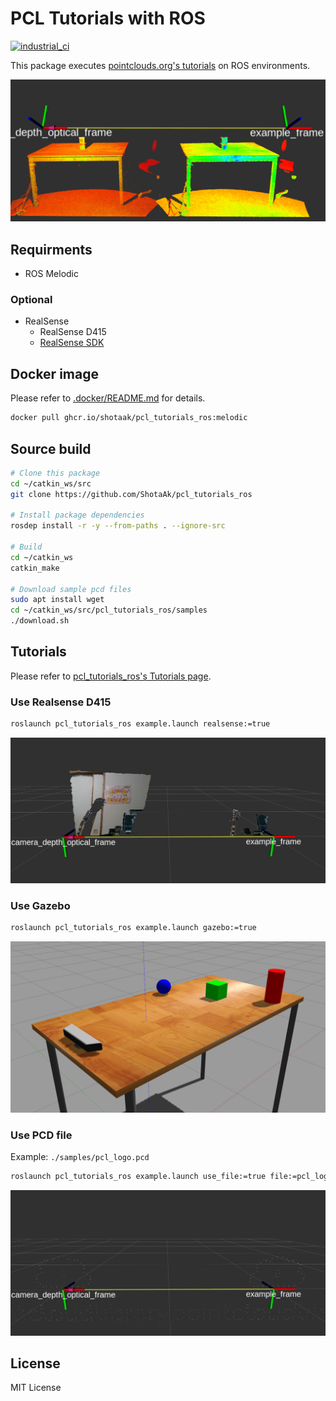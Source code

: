 # PCL Tutorials with ROS

[![industrial_ci](https://github.com/ShotaAk/pcl_tutorials_ros/actions/workflows/industrial_ci.yaml/badge.svg?branch=master)](https://github.com/ShotaAk/pcl_tutorials_ros/actions/workflows/industrial_ci.yaml)

This package executes [pointclouds.org's tutorials](https://pcl.readthedocs.io/projects/tutorials/en/master/)
on ROS environments.

![statisticalOutlierRemoval](https://github.com/ShotaAk/pcl_tutorials_ros/raw/images/filtering/statisticalOutlierRemoval.png)

## Requirments

- ROS Melodic

### Optional

- RealSense
  - RealSense D415
  - [RealSense SDK](https://github.com/IntelRealSense/librealsense)

## Docker image

Please refer to [.docker/README.md](.docker/README.md) for details.

```sh
docker pull ghcr.io/shotaak/pcl_tutorials_ros:melodic
```

## Source build

```sh
# Clone this package
cd ~/catkin_ws/src
git clone https://github.com/ShotaAk/pcl_tutorials_ros

# Install package dependencies
rosdep install -r -y --from-paths . --ignore-src

# Build
cd ~/catkin_ws
catkin_make

# Download sample pcd files
sudo apt install wget
cd ~/catkin_ws/src/pcl_tutorials_ros/samples
./download.sh
```

## Tutorials

Please refer to [pcl_tutorials_ros's Tutorials page](./doc/Tutorials.md).

### Use Realsense D415

```sh
roslaunch pcl_tutorials_ros example.launch realsense:=true
```

![realsense](https://github.com/ShotaAk/pcl_tutorials_ros/raw/images/realsense.png)

### Use Gazebo

```sh
roslaunch pcl_tutorials_ros example.launch gazebo:=true
```

![gazebo](https://github.com/ShotaAk/pcl_tutorials_ros/raw/images/gazebo.png)

### Use PCD file

Example: `./samples/pcl_logo.pcd`

```sh
roslaunch pcl_tutorials_ros example.launch use_file:=true file:=pcl_logo.pcd
```

![pcd_file](https://github.com/ShotaAk/pcl_tutorials_ros/raw/images/pcd.png)

## License

MIT License
